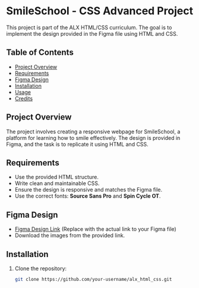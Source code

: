 # SmileSchool - CSS Advanced Project

This project is part of the ALX HTML/CSS curriculum. The goal is to implement the design provided in the Figma file using HTML and CSS.

## Table of Contents
- [Project Overview](#project-overview)
- [Requirements](#requirements)
- [Figma Design](#figma-design)
- [Installation](#installation)
- [Usage](#usage)
- [Credits](#credits)

## Project Overview
The project involves creating a responsive webpage for SmileSchool, a platform for learning how to smile effectively. The design is provided in Figma, and the task is to replicate it using HTML and CSS.

## Requirements
- Use the provided HTML structure.
- Write clean and maintainable CSS.
- Ensure the design is responsive and matches the Figma file.
- Use the correct fonts: **Source Sans Pro** and **Spin Cycle OT**.

## Figma Design
- [Figma Design Link](#) (Replace with the actual link to your Figma file)
- Download the images from the provided link.

## Installation
1. Clone the repository:
   ```bash
   git clone https://github.com/your-username/alx_html_css.git